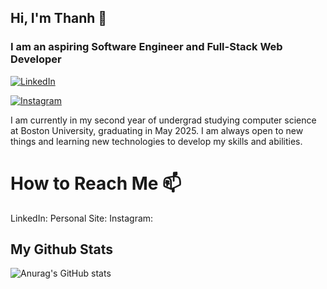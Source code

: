 ## Hi, I'm Thanh 👋


### I am an aspiring Software Engineer and Full-Stack Web Developer

[![LinkedIn](https://img.shields.io/badge/linkedin-%230077B5.svg?style=for-the-badge&logo=linkedin&logoColor=white)](https://www.linkedin.com/in/thanh910/)

[![Instagram](https://img.shields.io/badge/Instagram-%23E4405F.svg?style=for-the-badge&logo=Instagram&logoColor=white)](https://www.instagram.com/thanhthynh/)

I am currently in my second year of undergrad studying computer science at Boston University, graduating in May 2025. I am always open to new things and learning new technologies to develop my skills and abilities. 



# How to Reach Me 📫
LinkedIn:
Personal Site:
Instagram:

## My Github Stats
![Anurag's GitHub stats](https://github-readme-stats.vercel.app/api?username=thanh910&theme=midnight-purple&show_icons=true)


<!--
**thanh910/thanh910** is a ✨ _special_ ✨ repository because its `README.md` (this file) appears on your GitHub profile.

Here are some ideas to get you started:

- 🔭 I’m currently working on ...
- 🌱 I’m currently learning ...
- 👯 I’m looking to collaborate on ...
- 🤔 I’m looking for help with ...
- 💬 Ask me about ...
- 📫 How to reach me: ...
- 😄 Pronouns: ...
- ⚡ Fun fact: ...
-->
